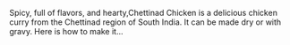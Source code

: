 Spicy, full of flavors, and hearty,Chettinad Chicken is a delicious chicken curry from the Chettinad region of South India. It can be made dry or with gravy. Here is how to make it...